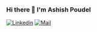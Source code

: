 ### Hi there 👋 I'm Ashish Poudel


[![Linkedin](https://img.shields.io/badge/LinkedIn-Ashish%20Poudel-blue?logo=Linkedin&logoColor=blue&labelColor=black)](https://www.linkedin.com/in/prijal-bista/)
[![Mail](https://img.shields.io/badge/Gmail-ashishpoudel1996@gmail.com-blue?logo=Gmail&labelColor=black)](mailto:ashishpoudel1996@gmail.com)

<!--
**acezshish/acezshish** is a ✨ _special_ ✨ repository because its `README.md` (this file) appears on your GitHub profile.

Here are some ideas to get you started:

- 🔭 I’m currently working on ...
- 🌱 I’m currently learning ...
- 👯 I’m looking to collaborate on ...
- 🤔 I’m looking for help with ...
- 💬 Ask me about ...
- 📫 How to reach me: ...
- 😄 Pronouns: ...
- ⚡ Fun fact: ...
-->
